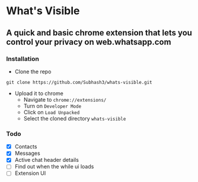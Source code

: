 # What's Visible

## A quick and basic chrome extension that lets you control your privacy on web.whatsapp.com

### Installation
- Clone the repo
```
git clone https://github.com/Subhash3/whats-visible.git
```
- Upload it to chrome
    - Navigate to `chrome://extensions/`
    - Turn on `Developer Mode`
    - Click on `Load Unpacked`
    - Select the cloned directory `whats-visible`


### Todo
- [x] Contacts
- [x] Messages
- [x] Active chat header details
- [ ] Find out when the while ui loads
- [ ] Extension UI